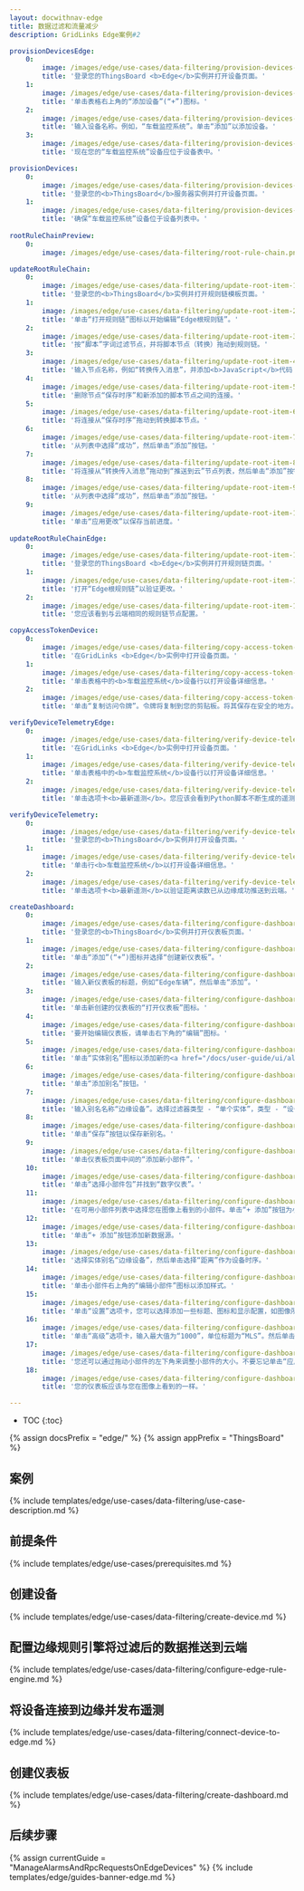 ```yaml
---
layout: docwithnav-edge
title: 数据过滤和流量减少
description: GridLinks Edge案例#2

provisionDevicesEdge:
    0:
        image: /images/edge/use-cases/data-filtering/provision-devices-item-1.png
        title: '登录您的ThingsBoard <b>Edge</b>实例并打开设备页面。'
    1:
        image: /images/edge/use-cases/data-filtering/provision-devices-item-2.png
        title: '单击表格右上角的“添加设备”(“+”)图标。'
    2:
        image: /images/edge/use-cases/data-filtering/provision-devices-item-3.png
        title: '输入设备名称。例如，“车载监控系统”。单击“添加”以添加设备。'
    3:
        image: /images/edge/use-cases/data-filtering/provision-devices-item-4.png
        title: '现在您的“车载监控系统”设备应位于设备表中。'

provisionDevices:    
    0:
        image: /images/edge/use-cases/data-filtering/provision-devices-item-5.png
        title: '登录您的<b>ThingsBoard</b>服务器实例并打开设备页面。'
    1:
        image: /images/edge/use-cases/data-filtering/provision-devices-item-6.png
        title: '确保“车载监控系统”设备位于设备列表中。'
        
rootRuleChainPreview:
    0:
        image: /images/edge/use-cases/data-filtering/root-rule-chain.png

updateRootRuleChain:
    0:
        image: /images/edge/use-cases/data-filtering/update-root-item-1.png
        title: '登录您的<b>ThingsBoard</b>实例并打开规则链模板页面。'
    1:
        image: /images/edge/use-cases/data-filtering/update-root-item-2.png
        title: '单击“打开规则链”图标以开始编辑“Edge根规则链”。'
    2:
        image: /images/edge/use-cases/data-filtering/update-root-item-3.png
        title: '按“脚本”字词过滤节点，并将脚本节点（转换）拖动到规则链。'
    3:
        image: /images/edge/use-cases/data-filtering/update-root-item-4.png
        title: '输入节点名称，例如“转换传入消息”，并添加<b>JavaScript</b>代码（您可以从上面的代码段复制并粘贴它）以仅进一步发送“距离”读数。单击“添加”以继续。'
    4:
        image: /images/edge/use-cases/data-filtering/update-root-item-5.png
        title: '删除节点“保存时序”和新添加的脚本节点之间的连接。'
    5:
        image: /images/edge/use-cases/data-filtering/update-root-item-6.png
        title: '将连接从“保存时序”拖动到转换脚本节点。'
    6:
        image: /images/edge/use-cases/data-filtering/update-root-item-7.png
        title: '从列表中选择“成功”，然后单击“添加”按钮。'
    7:
        image: /images/edge/use-cases/data-filtering/update-root-item-8.png
        title: '将连接从“转换传入消息”拖动到“推送到云”节点列表，然后单击“添加”按钮。'
    8:
        image: /images/edge/use-cases/data-filtering/update-root-item-9.png
        title: '从列表中选择“成功”，然后单击“添加”按钮。'
    9:
        image: /images/edge/use-cases/data-filtering/update-root-item-10.png
        title: '单击“应用更改”以保存当前进度。'
        
updateRootRuleChainEdge:
    0:
        image: /images/edge/use-cases/data-filtering/update-root-item-11.png
        title: '登录您的ThingsBoard <b>Edge</b>实例并打开规则链页面。'
    1:
        image: /images/edge/use-cases/data-filtering/update-root-item-12.png
        title: '打开“Edge根规则链”以验证更改。'
    2:
        image: /images/edge/use-cases/data-filtering/update-root-item-13.png
        title: '您应该看到与云端相同的规则链节点配置。'

copyAccessTokenDevice:
    0:
        image: /images/edge/use-cases/data-filtering/copy-access-token-item-1.png
        title: '在GridLinks <b>Edge</b>实例中打开设备页面。'
    1:
        image: /images/edge/use-cases/data-filtering/copy-access-token-item-2.png
        title: '单击表格中的<b>车载监控系统</b>设备行以打开设备详细信息。'
    2:
        image: /images/edge/use-cases/data-filtering/copy-access-token-item-3.png
        title: '单击“复制访问令牌”。令牌将复制到您的剪贴板。将其保存在安全的地方。'

verifyDeviceTelemetryEdge:
    0:
        image: /images/edge/use-cases/data-filtering/verify-device-telemetry-item-1.png
        title: '在GridLinks <b>Edge</b>实例中打开设备页面。'
    1:
        image: /images/edge/use-cases/data-filtering/verify-device-telemetry-item-2.png
        title: '单击表格中的<b>车载监控系统</b>设备行以打开设备详细信息。'
    2:
        image: /images/edge/use-cases/data-filtering/verify-device-telemetry-item-3.png
        title: '单击选项卡<b>最新遥测</b>。您应该会看到Python脚本不断生成的遥测。'

verifyDeviceTelemetry:
    0:
        image: /images/edge/use-cases/data-filtering/verify-device-telemetry-item-4.png
        title: '登录您的<b>ThingsBoard</b>实例并打开设备页面。'
    1:
        image: /images/edge/use-cases/data-filtering/verify-device-telemetry-item-5.png
        title: '单击行<b>车载监控系统</b>以打开设备详细信息。'
    2:
        image: /images/edge/use-cases/data-filtering/verify-device-telemetry-item-6.png
        title: '单击选项卡<b>最新遥测</b>以验证距离读数已从边缘成功推送到云端。'

createDashboard:
    0:
        image: /images/edge/use-cases/data-filtering/configure-dashboards-item-1.png
        title: '登录您的<b>ThingsBoard</b>实例并打开仪表板页面。'
    1:
        image: /images/edge/use-cases/data-filtering/configure-dashboards-item-2.png
        title: '单击“添加”(“+”)图标并选择“创建新仪表板”。'
    2:
        image: /images/edge/use-cases/data-filtering/configure-dashboards-item-3.png
        title: '输入新仪表板的标题，例如“Edge车辆”，然后单击“添加”。'
    3:
        image: /images/edge/use-cases/data-filtering/configure-dashboards-item-4.png
        title: '单击新创建的仪表板的“打开仪表板”图标。'
    4:
        image: /images/edge/use-cases/data-filtering/configure-dashboards-item-5.png
        title: '要开始编辑仪表板，请单击右下角的“编辑”图标。'
    5:
        image: /images/edge/use-cases/data-filtering/configure-dashboards-item-6.png
        title: '单击“实体别名”图标以添加新的<a href="/docs/user-guide/ui/aliases/" target="_blank">别名</a>，以便在仪表板上可视化数据。'
    6:
        image: /images/edge/use-cases/data-filtering/configure-dashboards-item-7.png
        title: '单击“添加别名”按钮。'
    7:
        image: /images/edge/use-cases/data-filtering/configure-dashboards-item-8.png
        title: '输入别名名称“边缘设备”。选择过滤器类型 - “单个实体”，类型 - “设备”，设备 - “车载监控系统”。然后单击“添加”按钮。'
    8:
        image: /images/edge/use-cases/data-filtering/configure-dashboards-item-9.png
        title: '单击“保存”按钮以保存新别名。'
    9:
        image: /images/edge/use-cases/data-filtering/configure-dashboards-item-10.png
        title: '单击仪表板页面中间的“添加新小部件”。'
    10:
        image: /images/edge/use-cases/data-filtering/configure-dashboards-item-11.png
        title: '单击“选择小部件包”并找到“数字仪表”。'
    11:
        image: /images/edge/use-cases/data-filtering/configure-dashboards-item-12.png
        title: '在可用小部件列表中选择您在图像上看到的小部件。单击“+ 添加”按钮为小部件添加数据源。'
    12:
        image: /images/edge/use-cases/data-filtering/configure-dashboards-item-13.png
        title: '单击“+ 添加”按钮添加新数据源。'
    13:
        image: /images/edge/use-cases/data-filtering/configure-dashboards-item-14.png
        title: '选择实体别名“边缘设备”，然后单击选择“距离”作为设备时序。'
    14:
        image: /images/edge/use-cases/data-filtering/configure-dashboards-item-15.png
        title: '单击小部件右上角的“编辑小部件”图标以添加样式。'
    15:
        image: /images/edge/use-cases/data-filtering/configure-dashboards-item-16.png
        title: '单击“设置”选项卡，您可以选择添加一些标题、图标和显示配置，如图像所示。'
    16:
        image: /images/edge/use-cases/data-filtering/configure-dashboards-item-17.png
        title: '单击“高级”选项卡，输入最大值为“1000”，单位标题为“MLS”。然后单击“应用更改”并关闭卡片。'
    17:
        image: /images/edge/use-cases/data-filtering/configure-dashboards-item-18.png
        title: '您还可以通过拖动小部件的左下角来调整小部件的大小。不要忘记单击“应用更改”图标以保存当前进度。'
    18:
        image: /images/edge/use-cases/data-filtering/configure-dashboards-item-19.png
        title: '您的仪表板应该与您在图像上看到的一样。'

---
```

* TOC
{:toc}

{% assign docsPrefix = "edge/" %}
{% assign appPrefix = "ThingsBoard" %}

## 案例

{% include templates/edge/use-cases/data-filtering/use-case-description.md %}

## 前提条件

{% include templates/edge/use-cases/prerequisites.md %}

## 创建设备

{% include templates/edge/use-cases/data-filtering/create-device.md %}

## 配置边缘规则引擎将过滤后的数据推送到云端

{% include templates/edge/use-cases/data-filtering/configure-edge-rule-engine.md %}

## 将设备连接到边缘并发布遥测

{% include templates/edge/use-cases/data-filtering/connect-device-to-edge.md %}

## 创建仪表板

{% include templates/edge/use-cases/data-filtering/create-dashboard.md %}

## 后续步骤

{% assign currentGuide = "ManageAlarmsAndRpcRequestsOnEdgeDevices" %}
{% include templates/edge/guides-banner-edge.md %}
